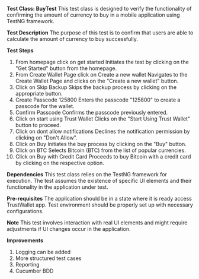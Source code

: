 **Test Class: BuyTest**
This test class is designed to verify the functionality of confirming the amount of currency to buy in a mobile application using TestNG framework.

**Test Description**
The purpose of this test is to confirm that users are able to calculate the amount of currency to buy successfully.

**Test Steps**
1. From homepage click on get started
Initiates the test by clicking on the "Get Started" button from the homepage.
2. From Create Wallet Page click on Create a new wallet
Navigates to the Create Wallet Page and clicks on the "Create a new wallet" button.
3. Click on Skip Backup
Skips the backup process by clicking on the appropriate button.
4. Create Passcode 125800
Enters the passcode "125800" to create a passcode for the wallet.
5. Confirm Passcode
Confirms the passcode previously entered.
6. Click on start using Trust Wallet
Clicks on the "Start Using Trust Wallet" button to proceed.
7. Click on dont allow notifications
Declines the notification permission by clicking on "Don't Allow".
8. Click on Buy
Initiates the buy process by clicking on the "Buy" button.
9. Click on BTC
Selects Bitcoin (BTC) from the list of popular currencies.
10. Click on Buy with Credit Card
Proceeds to buy Bitcoin with a credit card by clicking on the respective option.


**Dependencies**
This test class relies on the TestNG framework for execution.
The test assumes the existence of specific UI elements and their functionality in the application under test.

**Pre-requisites**
The application should be in a state where it is ready access TrustWallet app.
Test environment should be properly set up with necessary configurations.

**Note**
This test involves interaction with real UI elements and might require adjustments if UI changes occur in the application.

**Improvements**
1. Logging can be added
2. More structured test cases 
3. Reporting
4. Cucumber BDD

